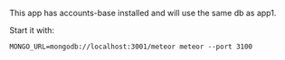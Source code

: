 This app has accounts-base installed and will use the same db as app1.

Start it with:

```
MONGO_URL=mongodb://localhost:3001/meteor meteor --port 3100
```